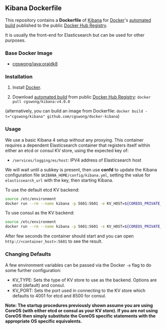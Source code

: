 ## Kibana Dockerfile

This repository contains a **Dockerfile** of [Kibana](http://www.elasticsearch.org/) for [Docker](https://www.docker.com/)'s [automated build](https://registry.hub.docker.com/u/cgswong/kibana/) published to the public [Docker Hub Registry](https://registry.hub.docker.com/).

It is usually the front-end for Elasticsearch but can be used for other purposes.


### Base Docker Image

* [cgswong/java:orajdk8](https://registry.hub.docker.com/u/cgswong/java/)


### Installation

1. Install [Docker](https://www.docker.com/).

2. Download [automated build](https://registry.hub.docker.com/u/cgswong/kibana/) from public [Docker Hub Registry](https://registry.hub.docker.com/): `docker pull cgswong/kibana:v4.0.0`

  (alternatively, you can build an image from Dockerfile: `docker build -t="cgswong/kibana" github.com/cgswong/docker-kibana`)


### Usage
We use a basic Kibana 4 setup without any proxying. This container requires a dependent Elasticsearch container that registers itself within either an etcd or consul KV store, using the expected key of:

- `/services/logging/es/host`: IPV4 address of Elasticsearch host

We will wait until a subkey is present, then use **confd** to update the Kibana configuration file `$KIBANA_HOME/config/kibana.yml`, setting the value for `elasticsearch_url` with the key, then starting Kibana.

To use the default etcd KV backend:

```sh
source /etc/environment
docker run --rm --name kibana -p 5601:5601 -e KV_HOST=${COREOS_PRIVATE_IPV4} cgswong/kibana:v4.0.0
```

To use consul as the KV backend:

```sh
source /etc/environment
docker run --rm --name kibana -p 5601:5601 -e KV_HOST=${COREOS_PRIVATE_IPV4} -e KV_TYPE=consul cgswong/kibana:v4.0.0
```

After few seconds the container should start and you can open `http://<container_host>:5601` to see the result.

### Changing Defaults
A few environment variables can be passed via the Docker `-e` flag to do some further configuration:

  - KV_TYPE: Sets the type of KV store to use as the backend. Options are etcd (default) and consul.
  - KV_PORT: Sets the port used in connecting to the KV store which defaults to 4001 for etcd and 8500 for consul.

**Note: The startup procedures previously shown assume you are using CoreOS (with either etcd or consul as your KV store). If you are not using CoreOS then simply substitute the CoreOS specific statements with the appropriate OS specific equivalents.**
